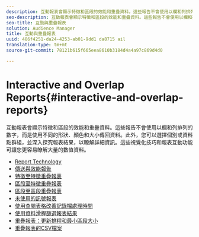 ```yaml
---
description: 互動報表會顯示特徵和區段的效能和重疊資料。這些報告不會使用以欄和列排列的數字，而是使用不同的形狀、顏色和大小傳回資料。此外，您可以選擇個別或資料點群組，並深入探究報表結果，以瞭解詳細資訊。這些視覺化技巧和報表互動功能可讓您更容易瞭解大量的數值資料。
seo-description: 互動報表會顯示特徵和區段的效能和重疊資料。這些報告不會使用以欄和列排列的數字，而是使用不同的形狀、顏色和大小傳回資料。此外，您可以選擇個別或資料點群組，並深入探究報表結果，以瞭解詳細資訊。這些視覺化技巧和報表互動功能可讓您更容易瞭解大量的數值資料。
seo-title: 互動與重疊報表
solution: Audience Manager
title: 互動與重疊報表
uuid: 486f4251-da24-4253-ab01-9dd1 da8715 ail
translation-type: tm+mt
source-git-commit: 78121b615f665eea8610b3184d4a4a97c869d4d0

---
```



# Interactive and Overlap Reports{#interactive-and-overlap-reports}

互動報表會顯示特徵和區段的效能和重疊資料。這些報告不會使用以欄和列排列的數字，而是使用不同的形狀、顏色和大小傳回資料。此外，您可以選擇個別或資料點群組，並深入探究報表結果，以瞭解詳細資訊。這些視覺化技巧和報表互動功能可讓您更容易瞭解大量的數值資料。

+ [Report Technology](interactive-report-technology.md)
+ [傳送與效能報告](delivery-performance-report.md)
+ [特徵至特徵重疊報表](trait-trait-overlap-report.md)
+ [區段至特徵重疊報表](segment-trait-overlap-report.md)
+ [區段至區段重疊報表](segment-segment-overlap-report.md)
+ [未使用的訊號報表](unused-signals.md)
+ [使用查閱表格改善記錄檔處理時間](lookup-tables.md)
+ [使用資料滑桿篩選報表結果](data-sliders.md)
+ [重疊報表：更新排程和最小區段大小](overlap-minimum-segment-size.md)
+ [重疊報表的CSV檔案](overlap-csv-files.md)

<!-- 

c_dynamic_reports.xml

 -->
